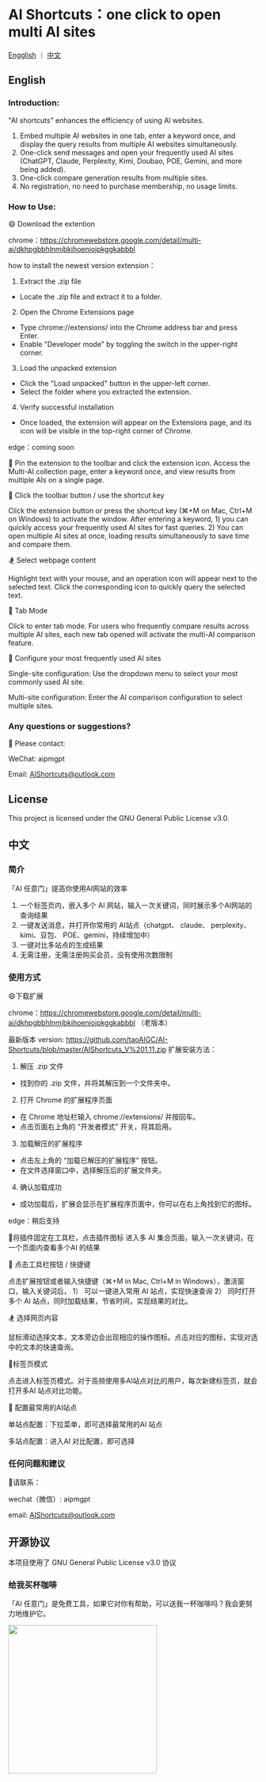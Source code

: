 # AI Shortcuts：one click to open multi AI sites


[Engglish](https://github.com/taoAIGC/AI-Shortcuts/blob/master/README.md#english )   ｜   [中文](https://github.com/taoAIGC/AI-Shortcuts/blob/master/README.md#%E4%B8%AD%E6%96%87) 


## English 

### Introduction:

"AI shortcuts" enhances the efficiency of using AI websites.

1. Embed multiple AI websites in one tab, enter a keyword once, and display the query results from multiple AI websites simultaneously.
2. One-click send messages and open your frequently used AI sites (ChatGPT, Claude, Perplexity, Kimi, Doubao, POE, Gemini, and more being added).
3. One-click compare generation results from multiple sites.
4. No registration, no need to purchase membership, no usage limits.

### How to Use:

😄 Download the extention

chrome：https://chromewebstore.google.com/detail/multi-ai/dkhpgbbhlnmjbkihoeniojpkggkabbbl


how to install the newest version extension：
1. Extract the .zip file
- Locate the .zip file and extract it to a folder.
2. Open the Chrome Extensions page
- Type chrome://extensions/ into the Chrome address bar and press Enter.
-  Enable "Developer mode" by toggling the switch in the upper-right corner.
3. Load the unpacked extension
- Click the "Load unpacked" button in the upper-left corner.
- Select the folder where you extracted the extension.
4. Verify successful installation
- Once loaded, the extension will appear on the Extensions page, and its icon will be visible in the top-right corner of Chrome.


edge：coming soon

🎉 Pin the extension to the toolbar and click the extension icon.
Access the Multi-AI collection page, enter a keyword once, and view results from multiple AIs on a single page.

🤖 Click the toolbar button / use the shortcut key

Click the extension button or press the shortcut key (⌘+M on Mac, Ctrl+M on Windows) to activate the window. After entering a keyword, 1) you can quickly access your frequently used AI sites for fast queries. 2) You can open multiple AI sites at once, loading results simultaneously to save time and compare them.

🏂 Select webpage content

Highlight text with your mouse, and an operation icon will appear next to the selected text. Click the corresponding icon to quickly query the selected text.

🎉 Tab Mode

Click to enter tab mode. For users who frequently compare results across multiple AI sites, each new tab opened will activate the multi-AI comparison feature.

🔨 Configure your most frequently used AI sites

Single-site configuration: Use the dropdown menu to select your most commonly used AI site.

Multi-site configuration: Enter the AI comparison configuration to select multiple sites.

### Any questions or suggestions?

💌 Please contact:

WeChat: aipmgpt

Email: AIShortcuts@outlook.com

## License
   
This project is licensed under the GNU General Public License v3.0.

## 中文 


### 简介

「AI 任意门」提高你使用AI网站的效率

1. 一个标签页内，嵌入多个 AI 网站，输入一次关键词，同时展示多个AI网站的查询结果
2. 一键发送消息，并打开你常用的 AI站点（chatgpt、 claude、 perplexity、kimi、豆包、 POE、gemini，持续增加中）
3. 一键对比多站点的生成结果
4. 无需注册，无需注册购买会员，没有使用次数限制

### 使用方式

😄下载扩展

chrome：https://chromewebstore.google.com/detail/multi-ai/dkhpgbbhlnmjbkihoeniojpkggkabbbl （老版本）

最新版本 version: https://github.com/taoAIGC/AI-Shortcuts/blob/master/AIShortcuts_V%201.11.zip
扩展安装方法：

1. 解压 .zip 文件
- 找到你的 .zip 文件，并将其解压到一个文件夹中。
2. 打开 Chrome 的扩展程序页面
- 在 Chrome 地址栏输入 chrome://extensions/ 并按回车。
- 点击页面右上角的 “开发者模式” 开关，将其启用。
3. 加载解压的扩展程序
- 点击左上角的 “加载已解压的扩展程序” 按钮。
- 在文件选择窗口中，选择解压后的扩展文件夹。
4. 确认加载成功
- 成功加载后，扩展会显示在扩展程序页面中，你可以在右上角找到它的图标。



edge：稍后支持



🎉将插件固定在工具栏，点击插件图标
进入多 AI 集合页面，输入一次关键词，在一个页面内查看多个AI 的结果

🤖 点击工具栏按钮 / 快捷键

点击扩展按钮或者输入快捷键（⌘+M in Mac, Ctrl+M in Windows），激活窗口，输入关键词后， 1） 可以一键进入常用 AI 站点，实现快速查询 2） 同时打开多个 AI 站点，同时加载结果，节省时间，实现结果的对比。

🏂 选择网页内容

鼠标滑动选择文本，文本旁边会出现相应的操作图标。点击对应的图标，实现对选中的文本的快速查询。

🎉标签页模式

点击进入标签页模式。对于高频使用多AI站点对比的用户，每次新建标签页，就会打开多AI 站点对比功能。

🔨 配置最常用的AI站点

单站点配置：下拉菜单，即可选择最常用的AI 站点

多站点配置：进入AI 对比配置，即可选择


### 任何问题和建议

💌请联系：

wechat（微信）: aipmgpt

email: AIShortcuts@outlook.com

## 开源协议
   
本项目使用了 GNU General Public License v3.0 协议

### 给我买杯咖啡

「AI 任意门」是免费工具，如果它对你有帮助，可以送我一杯咖啡吗？我会更努力地维护它。

<img src="https://github-production-user-asset-6210df.s3.amazonaws.com/1812275/460316844-4e928502-73eb-4918-959a-db17f7f747ff.jpg?X-Amz-Algorithm=AWS4-HMAC-SHA256&X-Amz-Credential=AKIAVCODYLSA53PQK4ZA%2F20250629%2Fus-east-1%2Fs3%2Faws4_request&X-Amz-Date=20250629T152605Z&X-Amz-Expires=300&X-Amz-Signature=51f982565a095dd6ef1e05a54c01caa6e768e275291e52737150082650e4394c&X-Amz-SignedHeaders=host" width="300">

